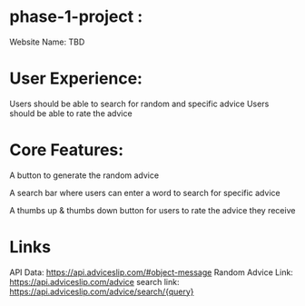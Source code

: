# phase-1-project :

Website Name: TBD

# User Experience:

Users should be able to search for random and specific advice
Users should be able to rate the advice



# Core Features:

A button to generate the random advice

A search bar where users can enter a word to search for specific advice

A thumbs up & thumbs down button for users to rate the advice they receive


# Links
API Data: https://api.adviceslip.com/#object-message
Random Advice Link: https://api.adviceslip.com/advice
search link: https://api.adviceslip.com/advice/search/{query}